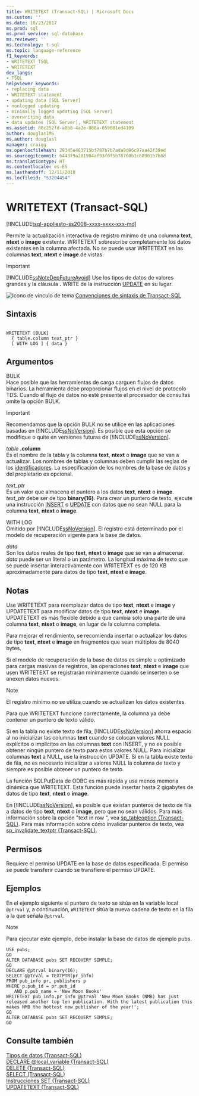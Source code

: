 ```yaml
---
title: WRITETEXT (Transact-SQL) | Microsoft Docs
ms.custom: ''
ms.date: 10/23/2017
ms.prod: sql
ms.prod_service: sql-database
ms.reviewer: ''
ms.technology: t-sql
ms.topic: language-reference
f1_keywords:
- WRITETEXT_TSQL
- WRITETEXT
dev_langs:
- TSQL
helpviewer_keywords:
- replacing data
- WRITETEXT statement
- updating data [SQL Server]
- nonlogged updating
- minimally logged updating [SQL Server]
- overwriting data
- data updates [SQL Server], WRITETEXT statement
ms.assetid: 80c252fd-a8b8-4a2e-888a-059081ed4109
author: douglaslMS
ms.author: douglasl
manager: craigg
ms.openlocfilehash: 29345e463715bf787b7b7ada9d96c97aa42f38ed
ms.sourcegitcommit: 6443f9a281904af93f0f5b78760b1c68901b7b8d
ms.translationtype: HT
ms.contentlocale: es-ES
ms.lasthandoff: 12/11/2018
ms.locfileid: "53204454"
---
```

# <a name="writetext-transact-sql"></a>WRITETEXT (Transact-SQL)
[!INCLUDE[tsql-appliesto-ss2008-xxxx-xxxx-xxx-md](../../includes/tsql-appliesto-ss2008-xxxx-xxxx-xxx-md.md)]

  Permite la actualización interactiva de registro mínimo de una columna **text**, **ntext** o **image** existente. WRITETEXT sobrescribe completamente los datos existentes en la columna afectada. No se puede usar WRITETEXT en las columnas **text**, **ntext** e **image** de vistas.  
  
> [!IMPORTANT]
>  [!INCLUDE[ssNoteDepFutureAvoid](../../includes/ssnotedepfutureavoid-md.md)] Use los tipos de datos de valores grandes y la cláusula **.** WRITE de la instrucción [UPDATE](../../t-sql/queries/update-transact-sql.md) en su lugar.  
  
 ![Icono de vínculo de tema](../../database-engine/configure-windows/media/topic-link.gif "Icono de vínculo de tema") [Convenciones de sintaxis de Transact-SQL](../../t-sql/language-elements/transact-sql-syntax-conventions-transact-sql.md)  
  
## <a name="syntax"></a>Sintaxis  
  
```  
  
WRITETEXT [BULK]  
  { table.column text_ptr }  
  [ WITH LOG ] { data }  
```  
  
## <a name="arguments"></a>Argumentos  
 BULK  
 Hace posible que las herramientas de carga carguen flujos de datos binarios. La herramienta debe proporcionar flujos en el nivel de protocolo TDS. Cuando el flujo de datos no esté presente el procesador de consultas omite la opción BULK.  
  
> [!IMPORTANT]  
>  Recomendamos que la opción BULK no se utilice en las aplicaciones basadas en [!INCLUDE[ssNoVersion](../../includes/ssnoversion-md.md)]. Es posible que esta opción se modifique o quite en versiones futuras de [!INCLUDE[ssNoVersion](../../includes/ssnoversion-md.md)].  
  
 *table* **.column**  
 Es el nombre de la tabla y la columna **text**, **ntext** o **image** que se van a actualizar. Los nombres de tablas y columnas deben cumplir las reglas de los [identificadores](../../relational-databases/databases/database-identifiers.md). La especificación de los nombres de la base de datos y del propietario es opcional.  
  
 *text_ptr*  
 Es un valor que almacena el puntero a los datos **text**, **ntext** o **image**. *text_ptr* debe ser de tipo **binary(16)**. Para crear un puntero de texto, ejecute una instrucción [INSERT](../../t-sql/statements/insert-transact-sql.md) o [UPDATE](../../t-sql/queries/update-transact-sql.md) con datos que no sean NULL para la columna **text**, **ntext** o **image**.  
  
 WITH LOG  
 Omitido por [!INCLUDE[ssNoVersion](../../includes/ssnoversion-md.md)]. El registro está determinado por el modelo de recuperación vigente para la base de datos.  
  
 *data*  
 Son los datos reales de tipo **text**, **ntext** o **image** que se van a almacenar. *data* puede ser un literal o un parámetro. La longitud máxima de texto que se puede insertar interactivamente con WRITETEXT es de 120 KB aproximadamente para datos de tipo **text**, **ntext** e **image**.  
  
## <a name="remarks"></a>Notas  
 Use WRITETEXT para reemplazar datos de tipo **text**, **ntext** e **image** y UPDATETEXT para modificar datos de tipo **text**, **ntext** e **image**. UPDATETEXT es más flexible debido a que cambia solo una parte de una columna **text**, **ntext** o **image**, en lugar de la columna completa.  
  
 Para mejorar el rendimiento, se recomienda insertar o actualizar los datos de tipo **text**, **ntext** e **image** en fragmentos que sean múltiplos de 8040 bytes.  
  
 Si el modelo de recuperación de la base de datos es simple u optimizado para cargas masivas de registros, las operaciones **text**, **ntext** e **image** que usen WRITETEXT se registrarán mínimamente cuando se inserten o se anexen datos nuevos.  
  
> [!NOTE]  
>  El registro mínimo no se utiliza cuando se actualizan los datos existentes.  
  
 Para que WRITETEXT funcione correctamente, la columna ya debe contener un puntero de texto válido.  
  
 Si en la tabla no existe texto de fila, [!INCLUDE[ssNoVersion](../../includes/ssnoversion-md.md)] ahorra espacio al no inicializar las columnas **text** cuando se colocan valores NULL explícitos o implícitos en las columnas **text** con INSERT, y no es posible obtener ningún puntero de texto para estos valores NULL. Para inicializar columnas **text** a NULL, use la instrucción UPDATE. Si en la tabla existe texto de fila, no es necesario inicializar a valores NULL la columna de texto y siempre es posible obtener un puntero de texto.  
  
 La función SQLPutData de ODBC es más rápida y usa menos memoria dinámica que WRITETEXT. Esta función puede insertar hasta 2 gigabytes de datos de tipo **text**, **ntext** o **image**.  
  
 En [!INCLUDE[ssNoVersion](../../includes/ssnoversion-md.md)], es posible que existan punteros de texto de fila a datos de tipo **text**, **ntext** o **image**, pero que no sean válidos. Para más información sobre la opción "text in row ", vea [sp_tableoption &#40;Transact-SQL&#41;](../../relational-databases/system-stored-procedures/sp-tableoption-transact-sql.md). Para más información sobre cómo invalidar punteros de texto, vea [sp_invalidate_textptr &#40;Transact-SQL&#41;](../../relational-databases/system-stored-procedures/sp-invalidate-textptr-transact-sql.md).  
  
## <a name="permissions"></a>Permisos  
 Requiere el permiso UPDATE en la base de datos especificada. El permiso se puede transferir cuando se transfiere el permiso UPDATE.  
  
## <a name="examples"></a>Ejemplos  
 En el ejemplo siguiente el puntero de texto se sitúa en la variable local `@ptrval` y, a continuación, `WRITETEXT` sitúa la nueva cadena de texto en la fila a la que señala `@ptrval`.  
  
> [!NOTE]  
>  Para ejecutar este ejemplo, debe instalar la base de datos de ejemplo pubs.  
  
```  
USE pubs;  
GO  
ALTER DATABASE pubs SET RECOVERY SIMPLE;  
GO  
DECLARE @ptrval binary(16);  
SELECT @ptrval = TEXTPTR(pr_info)   
FROM pub_info pr, publishers p  
WHERE p.pub_id = pr.pub_id   
   AND p.pub_name = 'New Moon Books'  
WRITETEXT pub_info.pr_info @ptrval 'New Moon Books (NMB) has just released another top ten publication. With the latest publication this makes NMB the hottest new publisher of the year!';  
GO  
ALTER DATABASE pubs SET RECOVERY SIMPLE;  
GO  
```  
  
## <a name="see-also"></a>Consulte también  
 [Tipos de datos &#40;Transact-SQL&#41;](../../t-sql/data-types/data-types-transact-sql.md)   
 [DECLARE @local_variable &#40;Transact-SQL&#41;](../../t-sql/language-elements/declare-local-variable-transact-sql.md)   
 [DELETE &#40;Transact-SQL&#41;](../../t-sql/statements/delete-transact-sql.md)   
 [SELECT &#40;Transact-SQL&#41;](../../t-sql/queries/select-transact-sql.md)   
 [Instrucciones SET &#40;Transact-SQL&#41;](../../t-sql/statements/set-statements-transact-sql.md)   
 [UPDATETEXT &#40;Transact-SQL&#41;](../../t-sql/queries/updatetext-transact-sql.md)  
  
  
